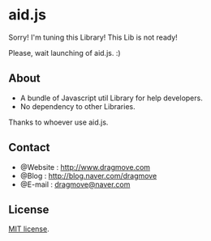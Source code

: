 # aid.js

Sorry! I'm tuning this Library! This Lib is not ready!

Please, wait launching of aid.js. :)

## About

* A bundle of Javascript util Library for help developers.
* No dependency to other Libraries.

Thanks to whoever use aid.js.  


## Contact

* @Website : http://www.dragmove.com
* @Blog : http://blog.naver.com/dragmove
* @E-mail : dragmove@naver.com


## License

[MIT license](http://danro.mit-license.org/).